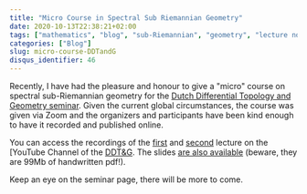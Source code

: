 ```yaml
---
title: "Micro Course in Spectral Sub Riemannian Geometry"
date: 2020-10-13T22:38:21+02:00
tags: ["mathematics", "blog", "sub-Riemannian", "geometry", "lecture notes", "teaching"]
categories: ["Blog"]
slug: micro-course-DDTandG
disqus_identifier: 46
---
```


Recently, I have had the pleasure and honour to give a "micro" course on spectral sub-Riemannian geometry for the [Dutch Differential Topology and Geometry seminar](https://www.few.vu.nl/~trt800/ddtg.html).
Given the current global circumstances, the course was given via Zoom and the organizers and participants have been kind enough to have it recorded and published online.

You can access the recordings of the [first](https://www.youtube.com/watch?v=RqM9_PzO5-M) and [second](https://www.youtube.com/watch?v=VDR0jUMCHsc) lecture on the [YouTube Channel of the [DDT&G](https://www.youtube.com/channel/UCN0o3PUqaC_ZhPNuM846kgg).
The slides [are also available](https://www.few.vu.nl/~trt800/serinotes.pdf) (beware, they are 99Mb of handwritten pdf!).

Keep an eye on the seminar page, there will be more to come.
